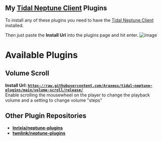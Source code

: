 ## My [Tidal Neptune Client](https://github.com/uwu/neptune-installer/releases/latest) Plugins

To install any of these plugins you need to have the [Tidal Neptune Client](https://github.com/uwu/neptune-installer/releases/latest) installed. 

Then just paste the **Install Url** into the plugins page and hit enter.
![image](https://github.com/Inrixia/neptune-plugins/assets/6373693/a997156c-a281-46ec-992a-397a742dd146)

# Available Plugins

## Volume Scroll
**Install Url: [`https://raw.githubusercontent.com/Araxeus/tidal-neptune-plugins/main/volume-scroll/release/`](https://raw.githubusercontent.com/Araxeus/tidal-neptune-plugins/main/volume-scroll/release/)**  
Enable scrolling the mousewheel on the player to change the playback volume and a setting to change volume "steps"

## Other Plugin Repositories

- **[Inrixia/neptune-plugins](https://github.com/Inrixia/neptune-plugins)**
- **[twnlink/neptune-plugins](https://github.com/twnlink/neptune-plugins)**
